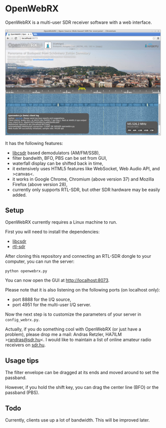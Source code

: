 OpenWebRX
=========

OpenWebRX is a multi-user SDR receiver software with a web interface.

![OpenWebRX](/screenshot.jpg?raw=true)

It has the following features:

- <a href="https://github.com/simonyiszk/csdr">libcsdr</a> based demodulators (AM/FM/SSB),
- filter bandwith, BFO, PBS can be set from GUI,
- waterfall display can be shifted back in time,
- it extensively uses HTML5 features like WebSocket, Web Audio API, and &gt;canvas&lt;.
- it works in Google Chrome, Chromium (above version 37) and Mozilla Firefox (above version 28),
- currently only supports RTL-SDR, but other SDR hardware may be easily added.

## Setup

OpenWebRX currently requires a Linux machine to run. 

First you will need to install the dependencies:

- <a href="https://github.com/simonyiszk/csdr">libcsdr</a>
- <a href="http://sdr.osmocom.org/trac/wiki/rtl-sdr">rtl-sdr</a>

After cloning this repository and connecting an RTL-SDR dongle to your computer, you can run the server:

	python openwebrx.py

You can now open the GUI at <a href="http://localhost:8073">http://localhost:8073</a>.

Please note that it is also listening on the following ports (on localhost only):

- port 8888 for the I/Q source,
- port 4951 for the multi-user I/Q server.

Now the next step is to customize the parameters of your server in `config_webrx.py`.

Actually, if you do something cool with OpenWebRX (or just have a problem), please drop me a mail: Andras Retzler, HA7ILM &gt;randras@sdr.hu&lt;.
I would like to maintain a list of online amateur radio receivers on <a href="http://sdr.hu/">sdr.hu</a>.

## Usage tips

The filter envelope can be dragged at its ends and moved around to set the passband.

However, if you hold the shift key, you can drag the center line (BFO) or the passband (PBS).

## Todo

Currently, clients use up a lot of bandwidth. This will be improved later.
